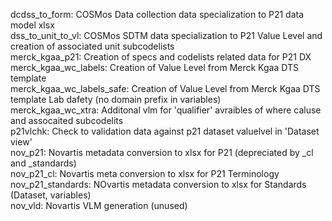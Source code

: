 dcdss_to_form: COSMos Data collection data specialization to P21 data model xlsx <br>
dss_to_unit_to_vl: COSMos SDTM data specialization to P21 Value Level and creation of associated unit subcodelists <br>
merck_kgaa_p21: Creation of specs and codelists related data for P21 DX  <br>
merck_kgaa_wc_labels: Creation of Value Level from Merck Kgaa DTS template  <br>
merck_kgaa_wc_labels_safe: Creation of Value Level from Merck Kgaa DTS template Lab dafety (no domain prefix in variables) <br>
merck_kgaa_wc_xtra: Additonal vlm for 'qualifier' avraibles of where caluse and assocaited subcodelits <br>
p21vlchk: Check to validation data against p21 dataset valuelvel in 'Dataset view' <br>
nov_p21: Novartis metadata conversion to xlsx for P21 (depreciated by _cl and _standards) <br>
nov_p21_cl: Novartis meta conversion to xlsx for P21 Terminology <br>
nov_p21_standards: NOvartis metadata conversion to xlsx for Standards (Dataset, variables) <br>
nov_vld: Novartis VLM generation (unused)

